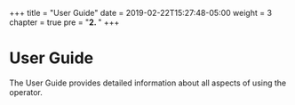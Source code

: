 +++
title = "User Guide"
date = 2019-02-22T15:27:48-05:00
weight = 3
chapter = true
pre = "<b>2. </b>"
+++



# User Guide

The User Guide provides detailed information about all aspects of using the operator.
